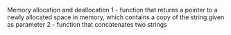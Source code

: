 Memory allocation and deallocation
1 - function that returns a pointer to a newly allocated space in memory, which contains a copy of the string given as parameter
2 - function that concatenates two strings
